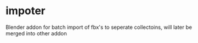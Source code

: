 # impoter
Blender addon for batch import of fbx's to seperate collectoins, will later be merged into other addon 
